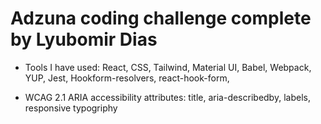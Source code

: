 # Adzuna coding challenge complete by Lyubomir Dias

- Tools I have used: React, CSS, Tailwind, Material UI, Babel, Webpack, YUP, Jest, Hookform-resolvers, react-hook-form,

- WCAG 2.1 ARIA accessibility attributes: title, aria-describedby, labels, responsive typogriphy
